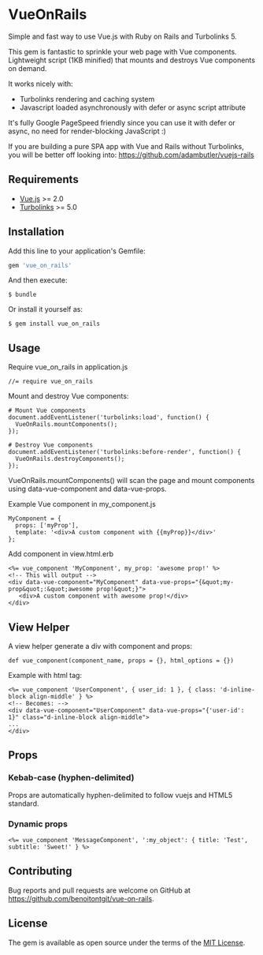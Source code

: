 # VueOnRails

Simple and fast way to use Vue.js with Ruby on Rails and Turbolinks 5.

This gem is fantastic to sprinkle your web page with Vue components. Lightweight script (1KB minified) that mounts and destroys Vue components on demand.

It works nicely with:
- Turbolinks rendering and caching system
- Javascript loaded asynchronously with defer or async script attribute

It's fully Google PageSpeed friendly since you can use it with defer or async, no need for render-blocking JavaScript :)

If you are building a pure SPA app with Vue and Rails without Turbolinks, you will be better off looking into:
https://github.com/adambutler/vuejs-rails

## Requirements

- [Vue.js](https://vuejs.org/v2/guide/installation.html) >= 2.0
- [Turbolinks](https://github.com/turbolinks/turbolinks) >= 5.0

## Installation

Add this line to your application's Gemfile:

```ruby
gem 'vue_on_rails'
```

And then execute:

    $ bundle

Or install it yourself as:

    $ gem install vue_on_rails


## Usage

Require vue_on_rails in application.js
```
//= require vue_on_rails
```

Mount and destroy Vue components:
```
# Mount Vue components
document.addEventListener('turbolinks:load', function() {
  VueOnRails.mountComponents();
});

# Destroy Vue components
document.addEventListener('turbolinks:before-render', function() {
  VueOnRails.destroyComponents();
});
```
VueOnRails.mountComponents() will scan the page and mount components using data-vue-component and data-vue-props.

Example Vue component in my_component.js
```
MyComponent = {
  props: ['myProp'],
  template: '<div>A custom component with {{myProp}}</div>'
};
```

Add component in view.html.erb
```
<%= vue_component 'MyComponent', my_prop: 'awesome prop!' %>
<!-- This will output -->
<div data-vue-component="MyComponent" data-vue-props="{&quot;my-prop&quot;:&quot;awesome prop!&quot;}">
   <div>A custom component with awesome prop!</div>
</div>
```

## View Helper
A view helper generate a div with component and props:
```
def vue_component(component_name, props = {}, html_options = {})
```
Example with html tag:
```
<%= vue_component 'UserComponent', { user_id: 1 }, { class: 'd-inline-block align-middle' } %>
<!-- Becomes: -->
<div data-vue-component="UserComponent" data-vue-props="{'user-id': 1}" class="d-inline-block align-middle">
...
</div>
```

## Props

### Kebab-case (hyphen-delimited)

Props are automatically hyphen-delimited to follow vuejs and HTML5 standard.

### Dynamic props
```
<%= vue_component 'MessageComponent', ':my_object': { title: 'Test', subtitle: 'Sweet!' } %>
```

## Contributing

Bug reports and pull requests are welcome on GitHub at https://github.com/benoitontgit/vue-on-rails.


## License

The gem is available as open source under the terms of the [MIT License](http://opensource.org/licenses/MIT).


